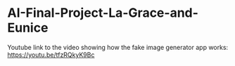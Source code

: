# AI-Final-Project-La-Grace-and-Eunice



















Youtube link to the video showing how the fake image generator app works: https://youtu.be/tfzRQkyK9Bc
